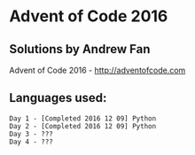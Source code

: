 # Advent of Code 2016
## Solutions by Andrew Fan

Advent of Code 2016 - http://adventofcode.com

## Languages used:
```
Day 1 - [Completed 2016 12 09] Python
Day 2 - [Completed 2016 12 09] Python
Day 3 - ???  
Day 4 - ???  
```